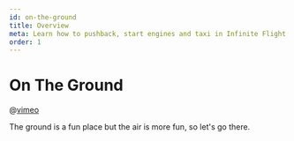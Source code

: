 ```yaml
---
id: on-the-ground
title: Overview
meta: Learn how to pushback, start engines and taxi in Infinite Flight.
order: 1
---
```



# On The Ground

@[vimeo](411494452)

The ground is a fun place but the air is more fun, so let's go there.
